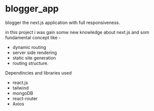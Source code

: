 # blogger_app
blogger the next.js application with full responsiveness.

in this project i was gain somw new knowledge about next.js and som fundamental concept like -
- dynamic routing
- server side rendering
- static site generation
- routing structure.

Dependincies and libraries used 
- react.js
- tailwind
- mongoDB
- react-router
- Axios


